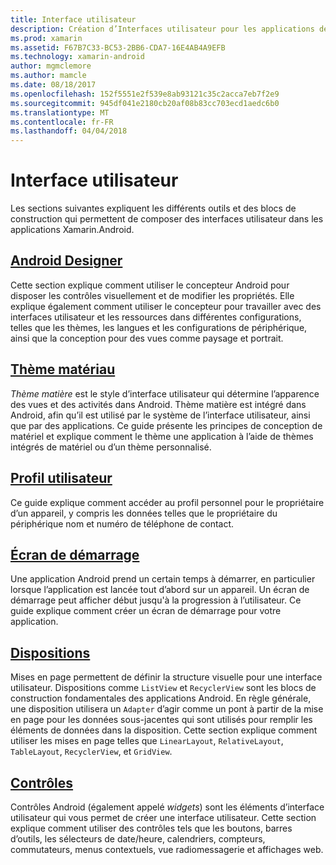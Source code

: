 ```yaml
---
title: Interface utilisateur
description: Création d’Interfaces utilisateur pour les applications de Xamarin.Android
ms.prod: xamarin
ms.assetid: F67B7C33-BC53-2BB6-CDA7-16E4AB4A9EFB
ms.technology: xamarin-android
author: mgmclemore
ms.author: mamcle
ms.date: 08/18/2017
ms.openlocfilehash: 152f5551e2f539e8ab93121c35c2acca7eb7f2e9
ms.sourcegitcommit: 945df041e2180cb20af08b83cc703ecd1aedc6b0
ms.translationtype: MT
ms.contentlocale: fr-FR
ms.lasthandoff: 04/04/2018
---
```

# <a name="user-interface"></a>Interface utilisateur

Les sections suivantes expliquent les différents outils et des blocs de construction qui permettent de composer des interfaces utilisateur dans les applications Xamarin.Android.

## <a name="android-designerandroiduser-interfaceandroid-designerindexmd"></a>[Android Designer](~/android/user-interface/android-designer/index.md)

Cette section explique comment utiliser le concepteur Android pour disposer les contrôles visuellement et de modifier les propriétés. Elle explique également comment utiliser le concepteur pour travailler avec des interfaces utilisateur et les ressources dans différentes configurations, telles que les thèmes, les langues et les configurations de périphérique, ainsi que la conception pour des vues comme paysage et portrait.

## <a name="material-themeandroiduser-interfacematerial-thememd"></a>[Thème matériau](~/android/user-interface/material-theme.md)

*Thème matière* est le style d’interface utilisateur qui détermine l’apparence des vues et des activités dans Android. Thème matière est intégré dans Android, afin qu’il est utilisé par le système de l’interface utilisateur, ainsi que par des applications. Ce guide présente les principes de conception de matériel et explique comment le thème une application à l’aide de thèmes intégrés de matériel ou d’un thème personnalisé.

## <a name="user-profileandroiduser-interfaceuser-profilemd"></a>[Profil utilisateur](~/android/user-interface/user-profile.md)

Ce guide explique comment accéder au profil personnel pour le propriétaire d’un appareil, y compris les données telles que le propriétaire du périphérique nom et numéro de téléphone de contact.

## <a name="splash-screenandroiduser-interfacesplash-screenmd"></a>[Écran de démarrage](~/android/user-interface/splash-screen.md)

Une application Android prend un certain temps à démarrer, en particulier lorsque l’application est lancée tout d’abord sur un appareil. Un écran de démarrage peut afficher début jusqu'à la progression à l’utilisateur. Ce guide explique comment créer un écran de démarrage pour votre application.

## <a name="layoutsandroiduser-interfacelayoutsindexmd"></a>[Dispositions](~/android/user-interface/layouts/index.md)

Mises en page permettent de définir la structure visuelle pour une interface utilisateur.
Dispositions comme `ListView` et `RecyclerView` sont les blocs de construction fondamentales des applications Android. En règle générale, une disposition utilisera un `Adapter` d’agir comme un pont à partir de la mise en page pour les données sous-jacentes qui sont utilisés pour remplir les éléments de données dans la disposition. Cette section explique comment utiliser les mises en page telles que `LinearLayout`, `RelativeLayout`, `TableLayout`, `RecyclerView`, et `GridView`.

## <a name="controlsandroiduser-interfacecontrolsindexmd"></a>[Contrôles](~/android/user-interface/controls/index.md)

Contrôles Android (également appelé *widgets*) sont les éléments d’interface utilisateur qui vous permet de créer une interface utilisateur. Cette section explique comment utiliser des contrôles tels que les boutons, barres d’outils, les sélecteurs de date/heure, calendriers, compteurs, commutateurs, menus contextuels, vue radiomessagerie et affichages web.


